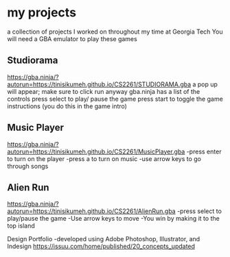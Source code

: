 # my projects
a collection of projects I worked on throughout my time at Georgia Tech
You will need a GBA emulator to play these games


Studiorama
-----------------------------------------------------
https://gba.ninja/?autorun=https://tinisikumeh.github.io/CS2261/STUDIORAMA.gba
a pop up will appear; make sure to click run anyway
gba.ninja has a list of the controls
press select to play/ pause the game
press start to toggle the game instructions (you do this in the game intro)

Music Player 
----------------------------------------------------
https://gba.ninja/?autorun=https://tinisikumeh.github.io/CS2261/MusicPlayer.gba
-press enter to turn on the player -press a to turn on music
-use arrow keys to go through songs

Alien Run
-----------------------------------------------------------------
https://gba.ninja/?autorun=https://tinisikumeh.github.io/CS2261/AlienRun.gba
-press select to play/pause the game -Use arrow keys to move
-You win by making it to the top island

Design Portfolio
-developed using Adobe Photoshop, Illustrator, and Indesign
https://issuu.com/home/published/20_concepts_updated



